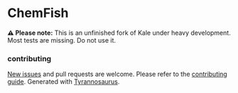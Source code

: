 # ChemFish

**⚠ Please note:**
This is an unfinished fork of Kale under heavy development.
Most tests are missing. Do not use it.


### contributing

[New issues](https://github.com/dmyersturnbull/chemfish/issues) and pull requests are welcome.
Please refer to the [contributing guide](https://github.com//blob/master/CONTRIBUTING.md).
Generated with [Tyrannosaurus](https://github.com/dmyersturnbull/tyrannosaurus).
